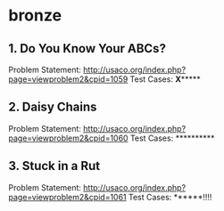 # bronze

## 1. Do You Know Your ABCs? 
Problem Statement: http://usaco.org/index.php?page=viewproblem2&cpid=1059
Test Cases: **X*******

## 2. Daisy Chains
Problem Statement: http://usaco.org/index.php?page=viewproblem2&cpid=1060
Test Cases: **********

## 3. Stuck in a Rut
Problem Statement: http://usaco.org/index.php?page=viewproblem2&cpid=1061
Test Cases: ******!!!!
